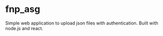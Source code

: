 # fnp_asg
Simple web application to upload json files with authentication. Built with node.js and react.
